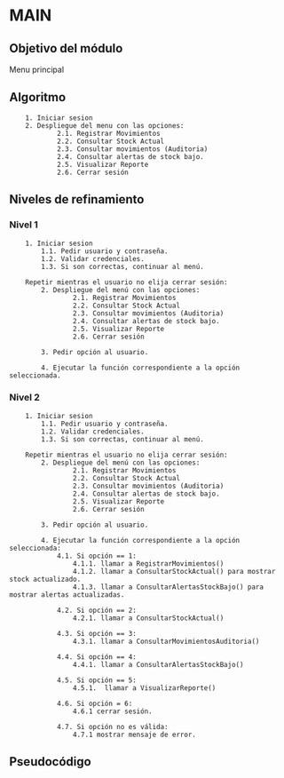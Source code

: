 # MAIN

## Objetivo del módulo
Menu principal

## Algoritmo
        1. Iniciar sesion
        2. Despliegue del menu con las opciones:
                2.1. Registrar Movimientos
                2.2. Consultar Stock Actual 
                2.3. Consultar movimientos (Auditoria)
                2.4. Consultar alertas de stock bajo.
                2.5. Visualizar Reporte
                2.6. Cerrar sesión
## Niveles de refinamiento 

### Nivel 1
        1. Iniciar sesion
            1.1. Pedir usuario y contraseña.
            1.2. Validar credenciales.
            1.3. Si son correctas, continuar al menú.
        
        Repetir mientras el usuario no elija cerrar sesión:
            2. Despliegue del menú con las opciones:
                    2.1. Registrar Movimientos
                    2.2. Consultar Stock Actual
                    2.3. Consultar movimientos (Auditoria)
                    2.4. Consultar alertas de stock bajo.
                    2.5. Visualizar Reporte
                    2.6. Cerrar sesión
        
            3. Pedir opción al usuario.
            
            4. Ejecutar la función correspondiente a la opción seleccionada.

### Nivel 2

        1. Iniciar sesion
            1.1. Pedir usuario y contraseña.
            1.2. Validar credenciales.
            1.3. Si son correctas, continuar al menú.
        
        Repetir mientras el usuario no elija cerrar sesión:
            2. Despliegue del menú con las opciones:
                    2.1. Registrar Movimientos
                    2.2. Consultar Stock Actual
                    2.3. Consultar movimientos (Auditoria)
                    2.4. Consultar alertas de stock bajo.
                    2.5. Visualizar Reporte
                    2.6. Cerrar sesión
        
            3. Pedir opción al usuario.
            
            4. Ejecutar la función correspondiente a la opción seleccionada:
                4.1. Si opción == 1:
                    4.1.1. llamar a RegistrarMovimientos()
                    4.1.2. llamar a ConsultarStockActual() para mostrar stock actualizado.
                    4.1.3. llamar a ConsultarAlertasStockBajo() para mostrar alertas actualizadas.
                
                4.2. Si opción == 2:
                    4.2.1. llamar a ConsultarStockActual()
                
                4.3. Si opción == 3:
                    4.3.1. llamar a ConsultarMovimientosAuditoria()
                    
                4.4. Si opción == 4:
                    4.4.1. llamar a ConsultarAlertasStockBajo()
                
                4.5. Si opción == 5:
                    4.5.1.  llamar a VisualizarReporte()
                    
                4.6. Si opción = 6:
                    4.6.1 cerrar sesión.
                    
                4.7. Si opción no es válida:
                    4.7.1 mostrar mensaje de error.
        
## Pseudocódigo
